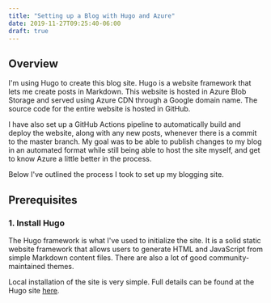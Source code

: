 ```yaml
---
title: "Setting up a Blog with Hugo and Azure"
date: 2019-11-27T09:25:40-06:00
draft: true
---
```


## Overview

I'm using Hugo to create this blog site.  Hugo is a website framework that lets me create posts in Markdown.  This website is hosted in Azure Blob Storage and served using Azure CDN through a Google domain name.  The source code for the entire website is hosted in GitHub.

I have also set up a GitHub Actions pipeline to automatically build and deploy the website, along with any new posts, whenever there is a commit to the master branch.  My goal was to be able to publish changes to my blog in an automated format while still being able to host the site myself, and get to know Azure a little better in the process.

Below I've outlined the process I took to set up my blogging site.

## Prerequisites

### 1. Install Hugo

The Hugo framework is what I've used to initialize the site.  It is a solid static website framework that allows users to generate HTML and JavaScript from simple Markdown content files.  There are also a lot of good community-maintained themes.

Local installation of the site is very simple.  Full details can be found at the Hugo site [here](https://gohugo.io/getting-started/installing/).
